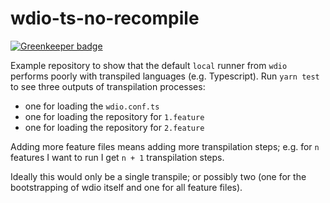 # wdio-ts-no-recompile

[![Greenkeeper badge](https://badges.greenkeeper.io/joscha/wdio-ts-no-recompile.svg)](https://greenkeeper.io/)


Example repository to show that the default `local` runner from `wdio` performs poorly with transpiled languages (e.g. Typescript).
Run `yarn test` to see three outputs of transpilation processes:
* one for loading the `wdio.conf.ts`
* one for loading the repository for `1.feature`
* one for loading the repository for `2.feature`

Adding more feature files means adding more transpilation steps; e.g. for `n` features I want to run I get `n + 1` transpilation steps.

Ideally this would only be a single transpile; or possibly two (one for the bootstrapping of wdio itself and one for all feature files).
